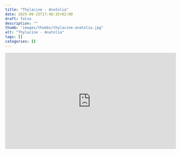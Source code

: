 ```yaml
---
title: "Thylacine - Anatolia"
date: 2025-09-25T17:48:35+02:00
draft: false
description: ""
thumb: "images/thumbs/thylacine-anatolia.jpg"
alt: "Thylacine - Anatolia"
tags: []
categories: []
---
```


<iframe width="560" height="315" src="https://www.youtube.com/embed/Pa2qeDJZ4jA?si=xxN7z9yaqnEFs3mo" title="YouTube video player" frameborder="0" allow="accelerometer; autoplay; clipboard-write; encrypted-media; gyroscope; picture-in-picture; web-share" referrerpolicy="strict-origin-when-cross-origin" allowfullscreen></iframe>
